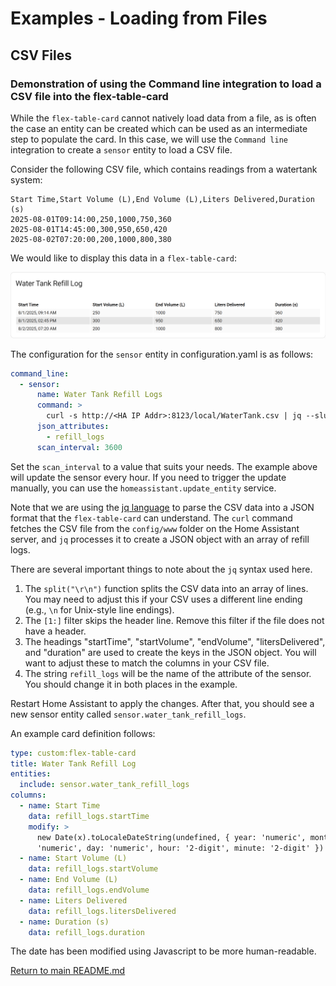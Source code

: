 # Examples - Loading from Files

## CSV Files
<!-- [full text section] -->
### Demonstration of using the Command line integration to load a CSV file into the flex-table-card

While the `flex-table-card` cannot natively load data from a file, as is often the case an entity can be
created which can be used as an intermediate step to populate the card. In this case, we will use the
`Command line` integration to create a `sensor` entity to load a CSV file. 

Consider the following CSV file, which contains readings from a watertank system:

```
Start Time,Start Volume (L),End Volume (L),Liters Delivered,Duration (s)
2025-08-01T09:14:00,250,1000,750,360
2025-08-01T14:45:00,300,950,650,420
2025-08-02T07:20:00,200,1000,800,380
```
We would like to display this data in a `flex-table-card`:

<img src="../images/WaterTank.png" alt="Water Tank Example">

The configuration for the `sensor` entity in configuration.yaml is as follows:

``` yaml
command_line:
  - sensor:
      name: Water Tank Refill Logs
      command: >
        curl -s http://<HA IP Addr>:8123/local/WaterTank.csv | jq --slurp --raw-input --raw-output '{refill_logs: split("\r\n") | .[1:] | map(split(",")) | map({"startTime": .[0],"startVolume": .[1],"endVolume": .[2],"litersDelivered": .[3],"duration": .[4]})}'
      json_attributes:
        - refill_logs
      scan_interval: 3600
```
Set the `scan_interval` to a value that suits your needs. The example above will update the sensor every hour.
If you need to trigger the update manually, you can use the `homeassistant.update_entity` service.

Note that we are using the [jq language](https://jqlang.org/) to parse the CSV data into a JSON format 
that the `flex-table-card` can understand. The `curl` command fetches the CSV file from the `config/www` 
folder on the Home Assistant server, and `jq` processes it to create a JSON object with an array of refill logs.

There are several important things to note about the `jq` syntax used here.

1. The `split("\r\n")` function splits the CSV data into an array of lines. You may need to adjust this if your CSV uses a different line ending (e.g., `\n` for Unix-style line endings).
2. The `[1:]` filter skips the header line. Remove this filter if the file does not have a header.
3. The headings "startTime", "startVolume", "endVolume", "litersDelivered", and "duration" are used to create the keys in the JSON object. You will want to adjust these to match the columns in your CSV file.
4. The string `refill_logs` will be the name of the attribute of the sensor. You should change it in both places in the example.

Restart Home Assistant to apply the changes. After that, you should see a new sensor entity called `sensor.water_tank_refill_logs`.

An example card definition follows:

```yaml
type: custom:flex-table-card
title: Water Tank Refill Log
entities:
  include: sensor.water_tank_refill_logs
columns:
  - name: Start Time
    data: refill_logs.startTime
    modify: >
      new Date(x).toLocaleDateString(undefined, { year: 'numeric', month:
      'numeric', day: 'numeric', hour: '2-digit', minute: '2-digit' })
  - name: Start Volume (L)
    data: refill_logs.startVolume
  - name: End Volume (L)
    data: refill_logs.endVolume
  - name: Liters Delivered
    data: refill_logs.litersDelivered
  - name: Duration (s)
    data: refill_logs.duration
```

The date has been modified using Javascript to be more human-readable.

[Return to main README.md](../README.md)
